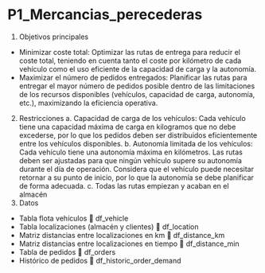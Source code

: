 ﻿# P1_Mercancias_perecederas
1. Objetivos principales
-	Minimizar coste total: Optimizar las rutas de entrega para reducir el coste total, teniendo en cuenta tanto el coste por kilómetro de cada vehículo como el uso eficiente de la capacidad de carga y la autonomía.
-	Maximizar el número de pedidos entregados: Planificar las rutas para entregar el mayor número de pedidos posible dentro de las limitaciones de los recursos disponibles (vehículos, capacidad de carga, autonomía, etc.), maximizando la eficiencia operativa.
2. Restricciones
a.	Capacidad de carga de los vehículos: Cada vehículo tiene una capacidad máxima de carga en kilogramos que no debe excederse, por lo que los pedidos deben ser distribuidos eficientemente entre los vehículos disponibles. 
b.	Autonomía limitada de los vehículos: Cada vehículo tiene una autonomía máxima en kilómetros. Las rutas deben ser ajustadas para que ningún vehículo supere su autonomía durante el día de operación. Considera que el vehículo puede necesitar retornar a su punto de inicio, por lo que la autonomía se debe planificar de forma adecuada.
c.	Todas las rutas empiezan y acaban en el almacén
3.	Datos 
- Tabla flota vehículos  df_vehicle
-	Tabla localizaciones (almacén y clientes)  df_location
-	Matriz distancias entre localizaciones en km  df_distance_km
-	Matriz distancias entre localizaciones en tiempo  df_distance_min
-	Tabla de pedidos  df_orders
-	Histórico de pedidos   df_historic_order_demand
